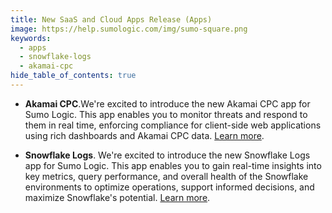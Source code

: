 ```yaml
---
title: New SaaS and Cloud Apps Release (Apps)
image: https://help.sumologic.com/img/sumo-square.png
keywords:
  - apps
  - snowflake-logs
  - akamai-cpc
hide_table_of_contents: true    
---
```


- **Akamai CPC**.We're excited to introduce the new Akamai CPC app for Sumo Logic. This app enables you to monitor threats and respond to them in real time, enforcing compliance for client-side web applications using rich dashboards and Akamai CPC data. [Learn more](/docs/integrations/saas-cloud/akamai-cpc).

- **Snowflake Logs**. We're excited to introduce the new Snowflake Logs app for Sumo Logic. This app enables you to gain real-time insights into key metrics, query performance, and overall health of the Snowflake environments to optimize operations, support informed decisions, and maximize Snowflake's potential. [Learn more](/docs/integrations/saas-cloud/snowflake-logs).